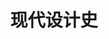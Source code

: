 ---
pageName: examination
title: 现代设计史
period: 2018年4月
courseID: "05424"
description: 注意事项：<br />1. 本试卷分为两部分，第一部分为选择题，第二部分为非选择题。<br />2. 应考者必须按试题顺序在答题卡指定位置上作答，答在试卷上无效。<br />3. 涂写部分、画图部分必须使用2B铅笔，书写部分必须使用黑色字迹签字笔。
sections:
  - title: 选择题
    topics: 
      - title: 单项选择题：本大题共 15 小题，每小题 1 分，共 15 分。在每小题列出的备选项中只有一项是最符合题目要求的，请将其选出。
        quetions: 
          - title: 设计教学中的“基础课”是在哪所学院里最先创造的？
            type: radio
            options:
              - answer: 乌尔姆设计学院
                isTrue: false
              - answer: 包豪斯
                isTrue: true
              - answer: 芝加哥艺术学院
                isTrue: false
              - answer: 哈佛大学建筑学院
                isTrue: false
          - title: 哪个建筑为工艺美术运动风格奠定了基础？
            type: radio
            options:
              - answer: 新精神宫
                isTrue: false
              - answer: 水晶宫
                isTrue: false
              - answer: 红屋
                isTrue: true
              - answer: 朗香教堂
                isTrue: false
          - title: 现代设计的第一个改革运动是
            type: radio
            options:
              - answer: 工艺美术运动
                isTrue: true
              - answer: 新艺术运动
                isTrue: false
              - answer: 装饰艺术运动
                isTrue: false
              - answer: 现代主义运动
                isTrue: false
          - title: 引领“新艺术”运动的开展，并强调“回到自然去”的人物是
            type: radio
            options:
              - answer: 拉斯金
                isTrue: false
              - answer: 莫里斯
                isTrue: true
              - answer: 维尔德
                isTrue: false
              - answer: 萨默尔
                isTrue: false
          - title: “好莱坞”风格是什么运动在美国发展出来的一种风格？
            type: radio
            options:
              - answer: 装饰艺术
                isTrue: true
              - answer: 新艺术
                isTrue: false
              - answer: 工艺美术
                isTrue: false
              - answer: 现代主义
                isTrue: false
          - title: 装饰艺术运动在美国最杰出、最好的纪念碑建筑是
            type: radio
            options:
              - answer: 克莱斯勒大厦
                isTrue: true
              - answer: 帝国大厦
                isTrue: false
              - answer: 洛克菲勒中心大厦
                isTrue: false
              - answer: 埃及剧院
                isTrue: false
          - title: 机械美学的重要奠基人是
            type: radio
            options:
              - answer: 柯布西耶
                isTrue: true
              - answer: 格罗佩斯
                isTrue: false
              - answer: 米斯
                isTrue: false
              - answer: 赖特
                isTrue: false
          - title: 最早提出了现代设计教育体系的是
            type: radio
            options:
              - answer: 格罗佩斯
                isTrue: true
              - answer: 汉斯·迈耶
                isTrue: false
              - answer: 米斯·凡·德·洛
                isTrue: false
              - answer: 依顿
                isTrue: false
          - title: 曾经成为美国《时代》杂志封面人物的设计师是 
            type: radio
            options:
              - answer: 沃尔特·提格
                isTrue: false
              - answer: 雷蒙·罗维
                isTrue: true
              - answer: 盖迪斯
                isTrue: false
              - answer: 德莱佛斯
                isTrue: false
          - title: 提出“从内到外”的设计原则的设计师是
            type: radio
            options:
              - answer: 马谢·布鲁尔
                isTrue: false
              - answer: 海格·斯贝斯
                isTrue: false
              - answer: 德莱佛斯
                isTrue: true
              - answer: 拉斯金
                isTrue: false
          - title: 工业设计的制度化在意大利哪个公司得以发展？
            type: radio
            options:
              - answer: 奥利维蒂
                isTrue: true
              - answer: 菲亚特汽车公司
                isTrue: false
              - answer: 布劳恩公司
                isTrue: false
              - answer: 通用电器公司
                isTrue: false
          - title: 作为对国际主义建筑风格的回应，在平面设计上出现了什么风格？  
            type: radio
            options:
              - answer: 德国国际主义风格
                isTrue: false
              - answer: 美国国际主义风格
                isTrue: false
              - answer: 瑞士国际主义风格
                isTrue: true
              - answer: 日本国际主义风格
                isTrue: false
          - title: 二战后，哪个国家设计生产了“维斯帕”小型摩托车？ 
            type: radio
            options:
              - answer: 德国
                isTrue: false
              - answer: 美国
                isTrue: false
              - answer: 意大利
                isTrue: true
              - answer: 日本
                isTrue: false
          - title: 1972 年美国普鲁蒂艾戈建筑群被政府炸毁后，哪位后现代理论家将其看作现代主义设计的死亡、后现代主义诞生？
            type: radio
            options:
              - answer: 詹克斯
                isTrue: true
              - answer: 格利夫斯
                isTrue: false
              - answer: 穆尔
                isTrue: false
              - answer: 温图利
                isTrue: false
          - title: 经历了国际主义设计和后现代主义设计两个重要阶段，成为美国最重要的当代建筑设计师的是
            type: radio
            options:
              - answer: 赖特
                isTrue: false
              - answer: 菲利普·约翰逊
                isTrue: false
              - answer: 米斯
                isTrue: true
              - answer: 温图利
                isTrue: false
  - title: 非选择题
    topics: 
      - title: 填空题：本大题共 5 小题，每小题 2 分，共 10 分。
        quetions: 
          - title: 英国的“工艺美术”运动中著名的行会有马克穆多成立的________行会，以及阿什比成立的________行会等。
            type: text
            answer: 艺术家世纪|手工艺
          - title: 在贝伦斯设计事务所工作，并受到贝伦斯影响的三位现代主义设计大师有________、________以及柯布西耶。
            type: text
            answer: 格罗皮乌斯|密斯·凡·德·罗
          - title: 包豪斯的第一任校长是格罗佩斯，第二任校长是________，第三任校长是________。
            type: text
            answer: 迈耶|密斯
          - title: 战前最重要的设计展览是1939年在________举办的世界博览会，这是美国________运动的最大最集中的一次展览。
            type: text
            answer: 纽约|流线型
          - title: 后现代主义设计家温图利非常注重理论研究，他出版了《________》和《________》，提出了自己的后现代主义原则。
            type: text
            answer: 建筑中的复杂性与矛盾性|从拉斯维加斯学习
      - title: 判断改错题：本大题共 5 小题，每小题 4 分，共 20 分。判断下列各题划线处的正误，在  “答题卡” 的试题序号后，正确的划上 “√”, 错误的划上 “X”,井改正错误。
        quetions: 
          - title: 工业革命最早源于<u>英国</u>。
            type: yesOrNo
            isTrue: true
            answer: 
          - title: 法国的“新艺术”运动在平面设计上最具影响力的是捷克青年设计家<u>穆卡</u>。
            type: yesOrNo
            isTrue: true
            answer: 
          - title: 《走向新建筑》的作者是<u>格罗佩斯</u>。
            type: yesOrNo
            isTrue: false
            answer: 勒·柯布西耶
          - title: 《为真实世界的设计》的作者是<u>罗维</u>。
            type: yesOrNo
            isTrue: false
            answer: 巴巴纳克
          - title: 从意识形态上看，设计上的后现代主义是对于现代主义、国际主义设计的一种<u>装饰性</u>发展。
            type: yesOrNo
            isTrue: true
            answer: 
      - title: 简答题：本大题共 5 小题，每小题 7 分，共 35 分。
        quetions: 
          - title: 简述新艺术运动的背景和意义。
            type: textarea
            answer: 背景：<br />19世纪末20世纪初起源法国，对欧美产生影响，是一次影响相当大，内容很广泛的非常重要的形式主义运动，强调自然中不存在直线和平面，在装饰上突出曲线、有机形态，装饰动机基本源于自然形态。<br />意义：<br />(1)是世纪之交的一次承上启下的设计运动，它继承英国“工艺美术”运动的思想和设计探索，希望在设计矫揉造作的风气泛滥时期，在工业化风格浮现时期，重新以自然主义风格开辟设计新鲜气息的先河，复兴设计的优良传统；<br />(2)发生在两个时期的时期，旧的手工艺时代接近尾声，现代化的时代即将出现；<br />(3)从意思形态看预示了旧时代接近结束和一个新时代一个现代主义即将来临，它本身是一个新旧交替的时期。
          - title: 简述装饰艺术运动的背景及意义。
            type: textarea
            answer: 背景：<br />20世纪初，一批艺术家和设计师敏感地了解到新时代的必然性，他们不再会回避机械形式，不回避新的材料，他们认为时代已经不同，现代化与工业化已经不可阻挡，与其回避它不如适应它。<br />意义：<br />(1)在装饰和设计手法上为我们提供了重要参考资料；<br />(2)从材料运用上到装饰的动机，直到产品的表面处理，无论哪一个方面这个风格都有不少可以借鉴和学习的地方；<br />(3)它的东西方结合、人情化和机械化的结合尝试 更是80年代后现代主义时期重要的研究中心。
          - title: 简述包豪斯的三个阶段。
            type: textarea
            answer: (1)第一阶段(1919～1925年)，魏玛时期。格罗佩斯任包豪斯校长，提出“艺术与技术新统一”的崇高理想，肩负起训练20世纪设计师和建筑师的神圣使命。他广招贤能，聘任艺术家与手工匠师授课，形成艺术教育与手工制作相结合的新型教育制度。<br />(2)第二阶段(1925～1932年)，德绍时期。包豪斯在德国德绍市重建，并进行课程改革，实行了设计与制作教学一体化的教学方法，取得了优异成果。1928年，格罗佩斯辞去包豪斯校长职务，由建筑系主任汉斯·迈耶继任。这位共产党人出身的建筑师，将包豪斯的艺术激进扩大到政治激进，从而使包豪斯面临着越来越大的政治压力。最后迈耶本人也不得不于1930年辞职，由米斯·凡德罗继任。接任的米斯·凡德罗面对来自纳粹势力的压力，竭尽全力维持着学校的运转，最终在1932年10月纳粹党占据德绍后，被迫关闭包豪斯。<br />(3)第三阶段(1932～1933年)，柏林时期。米斯·凡德罗将学校迁至柏林的一座废弃的办公楼中，试图重整旗鼓。由于包豪斯精神为德国纳粹所不容，面对刚刚上台的纳粹政府，米斯·凡德罗终于回天无力，1933年11月，包豪斯被封闭，不得不结束其14年的发展历程。
          - title: 简述流线型风格。
            type: textarea
            answer: (1)强调水平方向的视觉效果，表面平整肃静，少有附加装饰；<br />(2)外形简洁，轮廓圆顺流畅，少有棱角；<br />(3)建筑上采用玻璃砖作为装饰手段，常将窗户设计得类似轮船上的舷窗；<br />(4)采用连续的不中断的直线或曲线作为装饰动机；<br />(5)金属硬件大多采用镀铬装饰，玻璃和漆器也很普遍；<br />(6)大量采用铝材、电木(酚醛塑料)等新型材料，瓷板也很常见。戏剧化地强调材料的固有特性。<br /><span class="text-muted">Page 200</span>
          - title: 简述后现代主义设计的特征。
            type: textarea
            answer: （1）具有历史主义和装饰主义立场，高度强调装饰性，与现代主义的冷漠、严峻、理性化形成鲜明对照；<br />（2）它对于历史动机的折中主义立场；<br />（3）娱乐性和处理装饰细节上的含糊性。
      - title: 论述题：本大题共 2 小题，每小题 10 分，共 20 分。
        quetions: 
          - title: 试述工艺美术运动和新艺术运动的异同。
            type: textarea
            answer: 相似点：<br />(1)都是对维多利亚和其它过分装饰风格的反对；<br />(2)对工业化风格的强烈反应，都旨在恢复对手工艺的重视和热衷；<br />(3)都放弃了传统风格作参照，而转向自然的装饰动机；<br />(4)都受到日本装饰的影响。<br />不同点：<br />(1)工艺美术重视中世纪哥特风格；<br />(2)新艺术放弃任何的传统装饰风格，完全走向自然风格。
          - title: 列举美国工业设计的奠基人及其成就。
            type: textarea
            answer: 沃尔特·提格：推动了现代设计运动在美国的开展，设计了荣华柯达、子弹相机、班腾相机和参与了波音公司的机舱设计；<br />雷蒙·德罗维：设计了可口可乐标志和宾夕法尼亚铁路公司的火车头、灰狗长途汽车企业形象标志、壳牌石油公司企业形象标志；<br />亨利·德雷夫斯：设计的302型桌上电话是美国首批听筒话筒一体化的电话机，著作了《人体度量》；<br />若尔曼·贝尔·盖迪斯：设计了“爱国者”收音机，和通用汽车公司展馆“未来世界”；<br />佛里德里克·赫廷·里德：设计的“嘉年华系列”家庭用餐具非常受欢迎，在陶瓷设计方面很有成就；<br />贝莉·科根：设计了7F63“嘎嘎”电闹钟，在银器设计和陶瓷设计方面也很有成就；<br />布鲁克斯·斯蒂文斯：倡导的知更鸟蛋蓝色曾是美国厨房最流行的颜色，还设计了热狗销售车和各种电器。<br />
---
